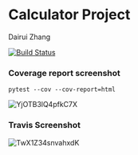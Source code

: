 # Calculator Project
Dairui Zhang

[![Build Status](https://app.travis-ci.com/DairuiZhangNJIT/Calculator_Dairui.svg?branch=main)](https://app.travis-ci.com/DairuiZhangNJIT/Calculator_Dairui)

### Coverage report screenshot

`pytest --cov --cov-report=html`

![YjOTB3lQ4pfkC7X](https://i.loli.net/2021/11/06/YjOTB3lQ4pfkC7X.png)

### Travis Screenshot
![TwX1Z34snvahxdK](https://i.loli.net/2021/11/06/TwX1Z34snvahxdK.png)